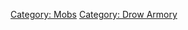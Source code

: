 [Category: Mobs](Category:_Mobs "wikilink") [Category: Drow
Armory](Category:_Drow_Armory "wikilink")
